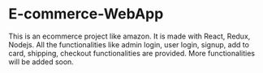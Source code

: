 # E-commerce-WebApp
This is an ecommerce project like amazon. It is made with React, Redux, Nodejs. All the functionalities like admin login, user login, signup, add to card, shipping, checkout functionalities are provided. More functionalities will be added soon.
